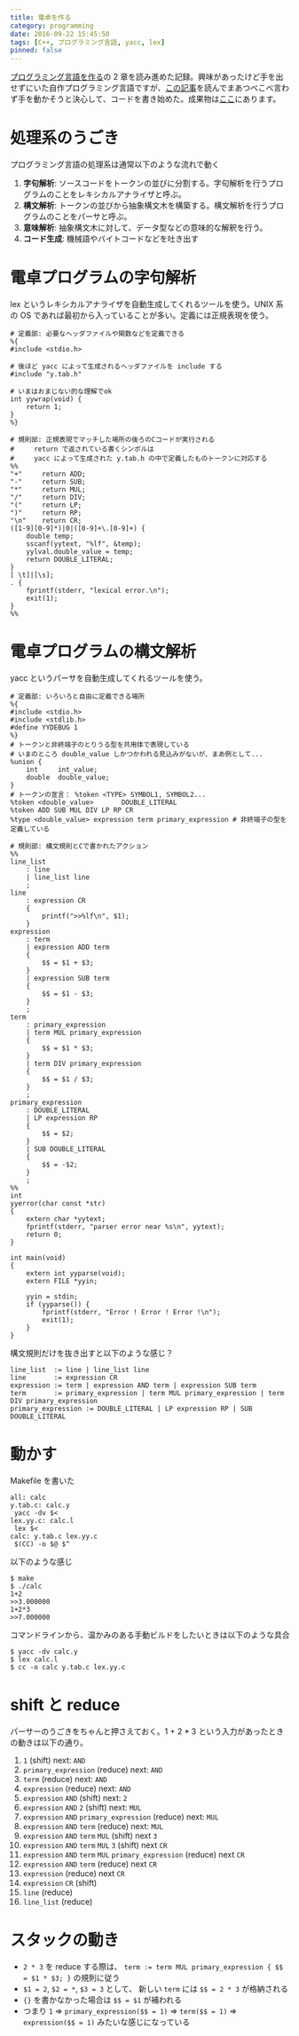 ```yaml
---
title: 電卓を作る
category: programming
date: 2016-09-22 15:45:50
tags: [C++, プログラミング言語, yacc, lex]
pinned: false
---
```


[プログラミング言語を作る](http://amzn.to/2d2mXPY)の 2 章を読み進めた記録。興味があったけど手を出せずにいた自作プログラミング言語ですが、[この記事](http://blog.sigbus.info/2014/11/blog-post.html)を読んでまあつべこべ言わず手を動かそうと決心して、コードを書き始めた。成果物は[ここ](https://github.com/53ningen/dentaku)にあります。

# 処理系のうごき

プログラミング言語の処理系は通常以下のような流れで動く

1. **字句解析**: ソースコードをトークンの並びに分割する。字句解析を行うプログラムのことをレキシカルアナライザと呼ぶ。
2. **構文解析**: トークンの並びから抽象構文木を構築する。構文解析を行うプログラムのことをパーサと呼ぶ。
3. **意味解析**: 抽象構文木に対して、データ型などの意味的な解釈を行う。
4. **コード生成**: 機械語やバイトコードなどを吐き出す

# 電卓プログラムの字句解析

lex というレキシカルアナライザを自動生成してくれるツールを使う。UNIX 系の OS であれば最初から入っていることが多い。定義には正規表現を使う。

```
# 定義部: 必要なヘッダファイルや関数などを定義できる
%{
#include <stdio.h>

# 後ほど yacc によって生成されるヘッダファイルを include する
#include "y.tab.h"

# いまはおまじない的な理解でok
int yywrap(void) {
    return 1;
}
%}

# 規則部: 正規表現でマッチした場所の後ろのCコードが実行される
#     return で返されている書くシンボルは
#     yacc によって生成された y.tab.h の中で定義したものトークンに対応する
%%
"+"     return ADD;
"-"     return SUB;
"*"     return MUL;
"/"     return DIV;
"("     return LP;
")"     return RP;
"\n"    return CR;
([1-9][0-9]*)|0|([0-9]+\.[0-9]+) {
    double temp;
    sscanf(yytext, "%lf", &temp);
    yylval.double_value = temp;
    return DOUBLE_LITERAL;
}
[ \t]|[\s];
. {
    fprintf(stderr, "lexical error.\n");
    exit(1);
}
%%
```

# 電卓プログラムの構文解析

yacc というパーサを自動生成してくれるツールを使う。

```
# 定義部: いろいろと自由に定義できる場所
%{
#include <stdio.h>
#include <stdlib.h>
#define YYDEBUG 1
%}
# トークンと非終端子のとりうる型を共用体で表現している
# いまのところ double_value しかつかわれる見込みがないが、まあ例として...
%union {
    int     int_value;
    double  double_value;
}
# トークンの宣言： %token <TYPE> SYMBOL1, SYMBOL2...
%token <double_value>       DOUBLE_LITERAL
%token ADD SUB MUL DIV LP RP CR
%type <double_value> expression term primary_expression # 非終端子の型を定義している

# 規則部: 構文規則とCで書かれたアクション
%%
line_list
    : line
    | line_list line
    ;
line
    : expression CR
    {
        printf(">>%lf\n", $1);
    }
expression
    : term
    | expression ADD term
    {
        $$ = $1 + $3;
    }
    | expression SUB term
    {
        $$ = $1 - $3;
    }
    ;
term
    : primary_expression
    | term MUL primary_expression
    {
        $$ = $1 * $3;
    }
    | term DIV primary_expression
    {
        $$ = $1 / $3;
    }
    ;
primary_expression
    : DOUBLE_LITERAL
    | LP expression RP
    {
        $$ = $2;
    }
    | SUB DOUBLE_LITERAL
    {
        $$ = -$2;
    }
    ;
%%
int
yyerror(char const *str)
{
    extern char *yytext;
    fprintf(stderr, "parser error near %s\n", yytext);
    return 0;
}

int main(void)
{
    extern int yyparse(void);
    extern FILE *yyin;

    yyin = stdin;
    if (yyparse()) {
        fprintf(stderr, "Error ! Error ! Error !\n");
        exit(1);
    }
}
```

構文規則だけを抜き出すと以下のような感じ？

```
line_list  := line | line_list line
line       := expression CR
expression := term | expression AND term | expression SUB term
term       := primary_expression | term MUL primary_expression | term DIV primary_expression
primary_expression := DOUBLE_LITERAL | LP expression RP | SUB DOUBLE_LITERAL
```

# 動かす

Makefile を書いた

```
all: calc
y.tab.c: calc.y
 yacc -dv $<
lex.yy.c: calc.l
 lex $<
calc: y.tab.c lex.yy.c
 $(CC) -o $@ $^
```

以下のような感じ

```
$ make
$ ./calc
1+2
>>3.000000
1+2*3
>>7.000000
```

コマンドラインから、温かみのある手動ビルドをしたいときは以下のような具合

```
$ yacc -dv calc.y
$ lex calc.l
$ cc -o calc y.tab.c lex.yy.c
```

# shift と reduce

パーサーのうごきをちゃんと押さえておく。1 + 2 \* 3 という入力があったときの動きは以下の通り。

1. `1` (shift) next: `AND`
1. `primary_expression` (reduce) next: `AND`
1. `term` (reduce) next: `AND`
1. `expression` (reduce) next: `AND`
1. `expression` `AND` (shift) next: `2`
1. `expression` `AND` `2` (shift) next: `MUL`
1. `expression` `AND` `primary_expression` (reduce) next: `MUL`
1. `expression` `AND` `term` (reduce) next: `MUL`
1. `expression` `AND` `term` `MUL` (shift) next `3`
1. `expression` `AND` `term` `MUL` `3` (shift) next `CR`
1. `expression` `AND` `term` `MUL` `primary_expression` (reduce) next `CR`
1. `expression` `AND` `term` (reduce) next `CR`
1. `expression` (reduce) next `CR`
1. `expression` `CR` (shift)
1. `line` (reduce)
1. `line_list` (reduce)

# スタックの動き

- `2 * 3` を reduce する際は、 `term := term MUL primary_expression { $$ = $1 * $3; }` の規則に従う
- `$1 = 2`, `$2 = *`, `$3 = 3` として、 新しい `term` には `$$ = 2 * 3` が格納される
- `{}` を書かなかった場合は `$$ = $1` が補われる
- つまり `1` => `primary_expression($$ = 1)` => `term($$ = 1)` => `expression($$ = 1)` みたいな感じになっている
